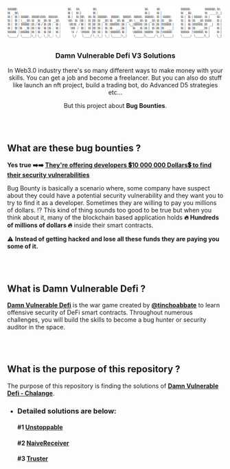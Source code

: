 <div align="center">
  <a href="https://damnvulnerabledefi.xyz">
    <img src="./cover.png" alt="Logo" width="600" height="80">
  </a>

<h3 align="center">Damn Vulnerable Defi V3 Solutions</h3>

  <p align="center">
In Web3.0 industry there's so many different ways to make money with your skills. You can get a job and become a freelancer. But you can also do stuff like launch an nft project, build a trading bot, do Advanced D5 strategies etc...

But this project about  **Bug  Bounties**.
  </p>
</div>

<br/><br/>

## What are these bug bounties ?

**Yes true ➡️➡️
[They're offering developers **💲10 000 000 
Dollars💲** to find their security vulnerabilities](https://immunefi.com/bounty/makerdao/)** 

Bug Bounty is basically a scenario where, some company have suspect about they could have a potential security vulnerability and they want you to try to find it as a developer. 
Sometimes they are willing to pay you millions of dollars.
⁉️
This kind of thing sounds too good to be true but when you think about it, many of the blockchain based application holds **🔥 Hundreds of millions of dollars 🔥** inside their smart contracts.

⚠️ 
**Instead of getting hacked and lose all these funds they are paying you some of it.**

<br/><br/>

## What is Damn Vulnerable Defi ?

**[Damn Vulnerable Defi](https://www.damnvulnerabledefi.xyz/)**  is the war game created by **[@tinchoabbate](https://github.com/tinchoabbate)**  to learn offensive security of DeFi smart contracts.
Throughout numerous challenges, you will build the skills to become a bug hunter or security auditor in the space.


<br/><br/>

## What is the purpose of this repository ?
The purpose of this repository is finding the solutions of **[Damn Vulnerable Defi - Chalange](https://www.damnvulnerabledefi.xyz)**. 

- ### Detailed solutions are below:
    
    #### **#1 [Unstoppable](https://github.com/BaranKoc/Damn-Vulnerable-Defi-V3-Solutions/blob/master/%231/SOLUTION.md)**
    #### **#2 [NaiveReceiver](https://github.com/BaranKoc/Damn-Vulnerable-Defi-V3-Solutions/blob/master/%232/SOLUTION.md)**
    #### **#3 [Truster](https://github.com/BaranKoc/Damn-Vulnerable-Defi-V3-Solutions/blob/master/%233/SOLUTION.md)**



